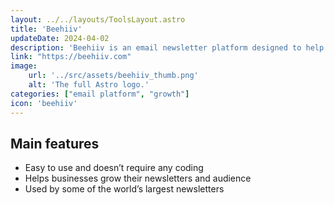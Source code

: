```yaml
---
layout: ../../layouts/ToolsLayout.astro
title: 'Beehiiv'
updateDate: 2024-04-02
description: 'Beehiiv is an email newsletter platform designed to help businesses and content creators grow their audience.  Beehiiv is easy to use and doesn’t require any coding, making it a user-friendly platform for anyone to create and distribute newsletters. Some of the world’s largest newsletters are using Beehiiv.'
link: "https://beehiiv.com"
image:
    url: '../src/assets/beehiiv_thumb.png'
    alt: 'The full Astro logo.'
categories: ["email platform", "growth"]
icon: 'beehiiv'
---
```



## Main features

- Easy to use and doesn’t require any coding
- Helps businesses grow their newsletters and audience
- Used by some of the world’s largest newsletters 